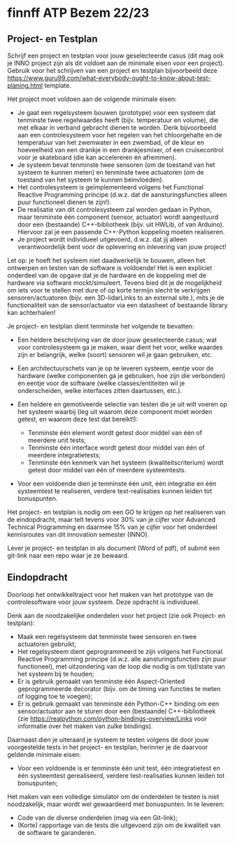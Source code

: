 # finnff ATP Bezem 22/23
## Project- en Testplan
Schrijf een project en testplan voor jouw geselecteerde casus (dit mag ook je INNO project zijn als dit voldoet aan de minimale eisen voor een project). Gebruik voor het schrijven van een project en testplan bijvoorbeeld deze https://www.guru99.com/what-everybody-ought-to-know-about-test-planing.html template.

Het project moet voldoen aan de volgende minimale eisen:

- Je gaat een regelsysteem bouwen (prototype) voor een systeem dat tenminste twee regelwaardes heeft (bijv. temperatuur en volume), die met elkaar in verband gebracht dienen te worden. Denk bijvoorbeeld aan een controlesysteem voor het regelen van het chloorgehalte en de temperatuur van het zwemwater in een zwembad, of de kleur en hoeveelheid van een drankje in een drankjesmixer, of een cruisecontrol voor je skateboard (die kan accelereren én afremmen).
- Je systeem bevat tenminste twee sensoren (om de toestand van het systeem te kunnen meten) en tenminste twee actuatoren (om de toestand van het systeem te kunnen beinvloeden).
- Het controlesysteem is geïmplementeerd volgens het Functional Reactive Programming principe (d.w.z. dat de aansturingsfuncties alleen puur functioneel dienen te zijn!).
- De realisatie van dit controlesysteem zal worden gedaan in Python, maar tenminste één component (sensor, actuator) wordt aangestuurd door een (bestaande) C++-bibliotheek (bijv. uit HWLib, of van Arduino). Hiervoor zal je een passende C++-Python koppeling moeten realiseren.
- Je project wordt individueel uitgevoerd, d.w.z. dat jij alleen verantwoordelijk bent voor de oplevering en inlevering van jouw project!

Let op: je hoeft het systeem niet daadwerkelijk te bouwen, alleen het ontwerpen en testen van de software is voldoende! Het is een expliciet onderdeel van de opgave dat je de hardware en de koppeling met de hardware via software mockt/simuleert. Tevens bied dit je de mogelijkheid om iets voor te stellen met dure of op korte termijn slecht te verkrijgen sensoren/actuatoren (bijv. een 3D-lidarLinks to an external site.), mits je de functionaliteit van de sensor/actuator via een datasheet of bestaande library kan achterhalen!

Je project- en testplan dient tenminste het volgende te bevatten:

- Een heldere beschrijving van de door jouw geselecteerde casus; wat voor controlesysteem ga je maken, waar dient het voor, welke waardes zijn er belangrijk, welke (soort) sensoren wil je gaan gebruiken, etc.
- Een architectuurschets van je op te leveren systeem, eentje voor de hardware (welke componenten ga je gebruiken, hoe zijn die verbonden) én eentje voor de software (welke classes/entiteiten wil je onderscheiden, welke interfaces zitten daartussen, etc.).
- Een heldere en gemotiveerde selectie van testen die je uit wilt voeren op het systeem waarbij (leg uit waarom deze component moet worden getest, en waarom deze test dat bereikt!):
    - Tenminste één element wordt getest door middel van één of meerdere unit tests;
    - Tenminste één interface wordt getest door middel van één of meerdere integratietests;
    - Tenminste één kenmerk van het systeem (kwaliteitscriterium) wordt getest door middel van één of meerdere systeemtests.

- Voor een voldoende dien je tenminste één unit, één integratie en één systeemtest te realiseren,  verdere test-realisaties kunnen leiden tot bonuspunten. 

Het project- en testplan is nodig om een GO te krijgen op het realiseren van de eindopdracht, maar telt tevens voor 30% van je cijfer voor Advanced Technical Programming en daarmee 15% van je cijfer voor het onderdeel kennisroutes van dit innovation semester (INNO). 

Lever je project- en testplan in als document (Word of pdf), of submit een git-link naar een repo waar je ze bewaard.


## Eindopdracht
Doorloop het ontwikkeltraject voor het maken van het prototype van de controlesoftware voor jouw systeem. Deze opdracht is individueel.

Denk aan de noodzakelijke onderdelen voor het project (zie ook Project- en testplan):

- Maak een regelsysteem dat tenminste twee sensoren en twee actuatoren gebruikt;
- Het regelsysteem dient geprogrammeerd te zijn volgens het Functional Reactive Programming principe (d.w.z. alle aansturingsfuncties zijn puur functioneel), met uitzondering van de loop die nodig is om tijd/state van het systeem bij te houden;
- Er is gebruik gemaakt van tenminste één Aspect-Oriented geprogrammeerde decorator (bijv. om de timing van functies te meten of logging toe te voegen);
- Er is gebruik gemaakt van tenminste één Python-C++ binding om een sensor/actuator aan te sturen door een (bestaande) C++-bibliotheek (zie https://realpython.com/python-bindings-overview/Links voor informatie over het maken van zulke bindings).

Daarnaast dien je uiteraard je systeem te testen volgens de door jouw voorgestelde tests in het project- en testplan, herinner je de daarvoor geldende minimale eisen:

- Voor een voldoende is er tenminste één unit test, één integratietest en één systeemtest gerealiseerd, verdere test-realisaties kunnen leiden tot bonuspunten;

Het maken van een volledige simulator om de onderdelen te testen is niet noodzakelijk, maar wordt wel gewaardeerd met bonuspunten.
In te leveren:
- Code van de diverse onderdelen (mag via een Git-link);
- (Korte) rapportage van de tests die uitgevoerd zijn om de kwaliteit van de software te garanderen.
